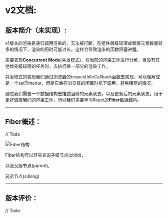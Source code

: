 # v2文档:

## 版本简介（未实现）:

v1版本的渲染是递归调用渲染的，无法被打断，在组件层级较深或者层元素数量较多的情况下，渲染的用时可能过长。这样会导致渲染的函数阻塞进程。

需要实现**Concurrent Mode**(并发模式)，将当前的渲染工作进行分解，当没有其他优先级较高的任务时，去执行某一部分的渲染工作。

并发模式的实现我们通过浏览器的requestIdleCallback函数去实现，可以理解成是一个setTimeout，但是它会在浏览器的闲置时机下调用，避免阻塞的情况。

通过我们需要一个数据结构去描述当前的元素状态，以及更新后的元素状态。用于更好调度我们的渲染工作，所以我们需要学习React的**Fiber**数据结构。

---

## Fiber概述：

// Todo 

![](https://github.com/wongshisum/build-own-react-pratice/blob/main/src/v2/fiber.jpg?raw=true "Fiber结构")

Fiber结构可以轻易查询子级节点(child)，

以及父级节点(parent),

兄弟节点(sibling)

---

## 版本评价：

// Todo
